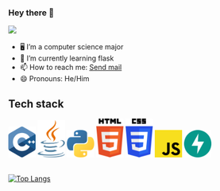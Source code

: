 ### Hey there 👋

![](https://komarev.com/ghpvc/?username=hetavv&style=flat-square)

- 🖥 I’m a computer science major
- 🌱 I’m currently learning flask
- 📫 How to reach me: <a href="mailto: hetav.1805@gmail.com"><u>Send mail</u></a>
- 😄 Pronouns: He/Him

## Tech stack
<div align="left">
  <img width="55" src="https://raw.githubusercontent.com/hetavv/hetavv/61ad07e91272b72edfa8549b09fa38c0baac10a4/logos/c-plusplus.svg"/>
  <img width="55" src="https://raw.githubusercontent.com/hetavv/hetavv/61ad07e91272b72edfa8549b09fa38c0baac10a4/logos/java.svg"/>
  <img width="55" src="https://raw.githubusercontent.com/hetavv/hetavv/61ad07e91272b72edfa8549b09fa38c0baac10a4/logos/python.svg"/>
  <img width="55" src="https://raw.githubusercontent.com/hetavv/hetavv/61ad07e91272b72edfa8549b09fa38c0baac10a4/logos/html-5.svg"/>
  <img width="55" src="https://raw.githubusercontent.com/hetavv/hetavv/61ad07e91272b72edfa8549b09fa38c0baac10a4/logos/css-3.svg"/>
  <img width="55" src="https://raw.githubusercontent.com/hetavv/hetavv/61ad07e91272b72edfa8549b09fa38c0baac10a4/logos/javascript.svg"/>
  <img width="55" src="https://github.com/hetavv/hetavv/blob/main/logos/fastapi-1.svg"/>
</div>  
<br>
<div align="left">

[![Top Langs](https://github-readme-stats.vercel.app/api/top-langs/?username=hetavv&layout=compact)](https://github.com/anuraghazra/github-readme-stats)

  </div>
